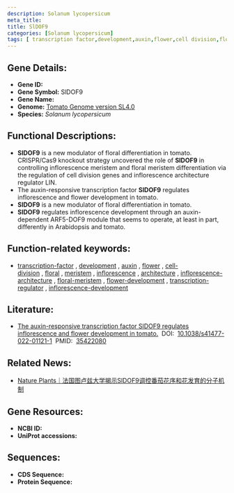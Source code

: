 ```yaml
---
description: Solanum lycopersicum
meta_title:
title: SlDOF9
categories: [Solanum lycopersicum]
tags: [ transcription factor,development,auxin,flower,cell division,floral,meristem,inflorescence,architecture,inflorescence architecture,floral meristem,flower development,transcription regulator,inflorescence development ]
---
```


## Gene Details:
- **Gene ID:**	[]()
- **Gene Symbol:** SlDOF9
- **Gene Name:** 
- **Genome:** [Tomato Genome version SL4.0](https://solgenomics.net/organism/solanum_lycopersicum/genome)
- **Species:** *Solanum lycopersicum*

## Functional Descriptions:
   - **SlDOF9** is a new modulator of floral differentiation in tomato. CRISPR/Cas9 knockout strategy uncovered the role of **SlDOF9** in controlling inflorescence meristem and floral meristem differentiation via the regulation of cell division genes and inflorescence architecture regulator LIN.
   - The auxin-responsive transcription factor **SlDOF9** regulates inflorescence and flower development in tomato.
   - **SlDOF9** is a new modulator of floral differentiation in tomato. 
   - **SlDOF9** regulates inflorescence development through an auxin-dependent ARF5-DOF9 module that seems to operate, at least in part, differently in Arabidopsis and tomato.

## Function-related keywords:
   - [transcription-factor](/tags/transcription-factor/)&nbsp;,&nbsp;[development](/tags/development/)&nbsp;,&nbsp;[auxin](/tags/auxin/)&nbsp;,&nbsp;[flower](/tags/flower/)&nbsp;,&nbsp;[cell-division](/tags/cell-division/)&nbsp;,&nbsp;[floral](/tags/floral/)&nbsp;,&nbsp;[meristem](/tags/meristem/)&nbsp;,&nbsp;[inflorescence](/tags/inflorescence/)&nbsp;,&nbsp;[architecture](/tags/architecture/)&nbsp;,&nbsp;[inflorescence-architecture](/tags/inflorescence-architecture/)&nbsp;,&nbsp;[floral-meristem](/tags/floral-meristem/)&nbsp;,&nbsp;[flower-development](/tags/flower-development/)&nbsp;,&nbsp;[transcription-regulator](/tags/transcription-regulator/)&nbsp;,&nbsp;[inflorescence-development](/tags/inflorescence-development/)

## Literature:
   - [The auxin-responsive transcription factor SlDOF9 regulates inflorescence and flower development in tomato.]( https://www.nature.com/articles/s41477-022-01121-1)&nbsp;&nbsp;DOI:&nbsp;&nbsp;[10.1038/s41477-022-01121-1](https://www.nature.com/articles/s41477-022-01121-1)&nbsp;&nbsp;PMID:&nbsp;&nbsp;[35422080](https://pubmed.ncbi.nlm.nih.gov/35422080/)

## Related News:
   - [Nature Plants｜法国图卢兹大学揭示SlDOF9调控番茄花序和花发育的分子机制](https://mp.weixin.qq.com/s?__biz=Mzg3MDEwNDEyMg==&mid=2247528255&idx=4&sn=5013c53ef2463af124091caf754c03c9&chksm=ce90c26af9e74b7cd5664bb1f1edb88e0394adfe611f86bdb90e7f56f958be7b7774e7dd5523&scene=27#wechat_redirect)

## Gene Resources:
- **NCBI ID:**  [](https://www.ncbi.nlm.nih.gov/gene/?term=)
- **UniProt accessions:** [](https://www.uniprot.org/uniprotkb//entry)



## Sequences:
- **CDS Sequence:**
- **Protein Sequence:**
